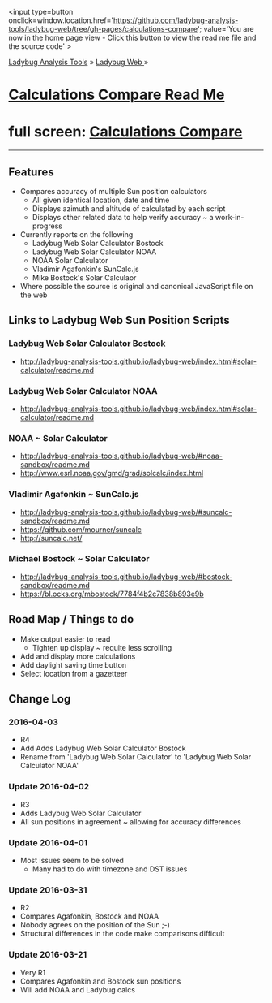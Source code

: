 ﻿<span style=display:none; >[You are now in a GitHub source code view - click this link to view the home page]( http://ladybug-analysis-tools.github.io/ladybug-web/#calculations-compare/readme.md "View file as a web page." ) </span>
<input type=button onclick=window.location.href='https://github.com/ladybug-analysis-tools/ladybug-web/tree/gh-pages/calculations-compare'; 
value='You are now in the home page view - Click this button to view the read me file and the source code' >


[Ladybug Analysis Tools]( http://ladybug-analysis-tools.github.io/ ) » [Ladybug Web ]( http://ladybug-analysis-tools.github.io/ladybug-web/ ) »

[Calculations Compare Read Me]( http://ladybug-analysis-tools.github.io/ladybug-web/index.html#calculations-compare/readme.md )
===

# full screen: [Calculations Compare]( http://ladybug-analysis-tools.github.io/ladybug-web/calculations-compare/ )

***

## Features

* Compares accuracy of multiple Sun position calculators
	* All given identical location, date and time
	* Displays azimuth and altitude of calculated by each script
	* Displays other related data to help verify accuracy ~ a work-in-progress
* Currently reports on the following
	* Ladybug Web Solar Calculator Bostock
	* Ladybug Web Solar Calculator NOAA
	* NOAA Solar Calculator
	* Vladimir Agafonkin's SunCalc.js
	* Mike Bostock's Solar Calculaor
* Where possible the source is original and canonical JavaScript file on the web


## Links to Ladybug Web Sun Position Scripts

### Ladybug Web Solar Calculator Bostock

* http://ladybug-analysis-tools.github.io/ladybug-web/index.html#solar-calculator/readme.md


### Ladybug Web Solar Calculator NOAA

* http://ladybug-analysis-tools.github.io/ladybug-web/index.html#solar-calculator/readme.md


### NOAA ~ Solar Calculator

* http://ladybug-analysis-tools.github.io/ladybug-web/#noaa-sandbox/readme.md
* http://www.esrl.noaa.gov/gmd/grad/solcalc/index.html


### Vladimir Agafonkin ~ SunCalc.js

* http://ladybug-analysis-tools.github.io/ladybug-web/#suncalc-sandbox/readme.md
* https://github.com/mourner/suncalc
* http://suncalc.net/

### Michael Bostock ~ Solar Calculator

* http://ladybug-analysis-tools.github.io/ladybug-web/#bostock-sandbox/readme.md
* https://bl.ocks.org/mbostock/7784f4b2c7838b893e9b

## Road Map / Things to do

* Make output easier to read
	* Tighten up display ~ requite less scrolling
* Add and display more calculations
* Add daylight saving time button
* Select location from a gazetteer


## Change Log

### 2016-04-03

* R4
* Add Adds Ladybug Web Solar Calculator Bostock
* Rename from 'Ladybug Web Solar Calculator' to 'Ladybug Web Solar Calculator NOAA'

### Update 2016-04-02

* R3
* Adds Ladybug Web Solar Calculator
* All sun positions in agreement ~ allowing for accuracy differences

### Update 2016-04-01


* Most issues seem to be solved
	* Many had to do with timezone and DST issues

### Update 2016-03-31

* R2
* Compares Agafonkin, Bostock and NOAA
* Nobody agrees on the position of the Sun ;-)
* Structural differences in the code make comparisons difficult


### Update 2016-03-21

* Very R1
* Compares Agafonkin and Bostock sun positions
* Will add NOAA and Ladybug calcs
